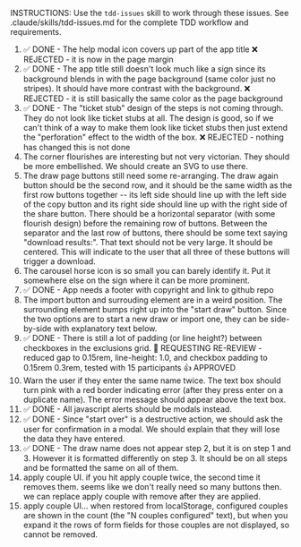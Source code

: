 INSTRUCTIONS: Use the `tdd-issues` skill to work through these issues.
See .claude/skills/tdd-issues.md for the complete TDD workflow and requirements.

1. ✅ DONE - The help modal icon covers up part of the app title ❌ REJECTED -
   it is now in the page margin
2. ✅ DONE - The app title still doesn't look much like a sign since its
   background blends in with the page background (same color just no stripes).
   It should have more contrast with the background. ❌ REJECTED - it is still
   basically the same color as the page background
3. ✅ DONE - The "ticket stub" design of the steps is not coming through. They
   do not look like ticket stubs at all. The design is good, so if we can't
   think of a way to make them look like ticket stubs then just extend the
   "perforation" effect to the width of the box. ❌ REJECTED - nothing has
   changed this is not done
4. The corner flourishes are interesting but not very victorian. They should be
   more embellished. We should create an SVG to use there.
5. The draw page buttons still need some re-arranging. The draw again button
    should be the second row, and it should be the same width as the first row
    buttons together -- its left side should line up with the left side of the
    copy button and its right side should line up with the right side of the
    share button. There should be a horizontal separator (with some flourish
    design) before the remaining row of buttons. Between the separator and the
    last row of buttons, there should be some text saying "download results:".
    That text should not be very large. It should be centered. This will
    indicate to the user that all three of these buttons will trigger a
    download.
6. The carousel horse icon is so small you can barely identify it. Put it
    somewhere else on the sign where it can be more prominent.
7. ✅ DONE - App needs a footer with copyright and link to github repo
8. The import button and surrouding element are in a weird position. The
    surrounding element bumps right up into the "start draw" button. Since the
    two options are to start a new draw or import one, they can be side-by-side
    with explanatory text below.
9. ✅ DONE - There is still a lot of padding (or line height?) between
    checkboxes in the exclusions grid. 🔄 REQUESTING RE-REVIEW - reduced gap
    to 0.15rem, line-height: 1.0, and checkbox padding to 0.15rem 0.3rem,
    tested with 15 participants 👍 APPROVED
10. Warn the user if they enter the same name twice. The text box should turn
    pink with a red border indicating error (after they press enter on a
    duplicate name). The error message should appear above the text box.
11. ✅ DONE - All javascript alerts should be modals instead.
12. ✅ DONE - Since "start over" is a destructive action, we should ask the user
    for confirmation in a modal. We should explain that they will lose the data
    they have entered.
13. ✅ DONE - The draw name does not appear step 2, but it is on step 1 and 3.
    However it is formatted differently on step 3. It should be on all steps
    and be formatted the same on all of them.
14. apply couple UI. if you hit apply couple twice, the second time it removes
    them. seems like we don't really need so many buttons then. we can replace
    apply couple with remove after they are applied.
15. apply couple UI... when restored from localStorage, configured couples are
    shown in the count (the "N couples configured" text), but when you expand it
    the rows of form fields for those couples are not displayed, so cannot be
    removed.
